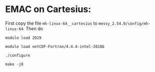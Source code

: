 EMAC on Cartesius:
===================
First copy the file ``mh-linux-64__cartesius`` to ``messy_2.54.0/config/mh-linux-64``. Then do 
```
module load 2019

module load netCDF-Fortran/4.4.4-intel-2018b

./configure

make -j8
```
